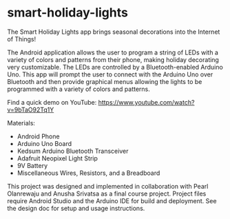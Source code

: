 # smart-holiday-lights
The Smart Holiday Lights app brings seasonal decorations into the Internet of Things!

The Android application allows the user to program a string of LEDs with a variety of colors and patterns from their phone, making holiday decorating very customizable. The LEDs are controlled by a Bluetooth-enabled Arduino Uno. This app will prompt the user to connect with the Arduino Uno over Bluetooth and then provide graphical menus allowing the lights to be programmed with a variety of colors and patterns.

Find a quick demo on YouTube:
https://www.youtube.com/watch?v=9bTaO92Tq1Y

Materials:
* Android Phone
* Arduino Uno Board
* Kedsum Arduino Bluetooth Transceiver
* Adafruit Neopixel Light Strip
* 9V Battery 
* Miscellaneous Wires, Resistors, and a Breadboard

This project was designed and implemented in collaboration with Pearl Olanrewaju and Anusha Srivatsa as a final course project.
Project files require Android Studio and the Arduino IDE for build and deployment. See the design doc for setup and usage instructions. 
